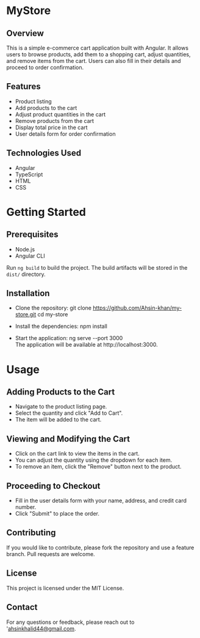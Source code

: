 # MyStore

## Overview
This is a simple e-commerce cart application built with Angular. It allows users to browse products, add them to a shopping cart, adjust quantities, and remove items from the cart. Users can also fill in their details and proceed to order confirmation.

## Features

* Product listing
* Add products to the cart
* Adjust product quantities in the cart
* Remove products from the cart
* Display total price in the cart
* User details form for order confirmation


## Technologies Used

* Angular
* TypeScript
* HTML
* CSS

# Getting Started

## Prerequisites

* Node.js
* Angular CLI


Run `ng build` to build the project. The build artifacts will be stored in the `dist/` directory.

## Installation

*	Clone the repository:
    git clone https://github.com/Ahsin-khan/my-store.git
    cd my-store

* Install the dependencies:
    npm install

* Start the application:
    ng serve --port 3000   
    The application will be available at http://localhost:3000.

# Usage

## Adding Products to the Cart

* Navigate to the product listing page.
* Select the quantity and click "Add to Cart".
* The item will be added to the cart.

## Viewing and Modifying the Cart
* Click on the cart link to view the items in the cart.
* You can adjust the quantity using the dropdown for each item.
* To remove an item, click the "Remove" button next to the product.

## Proceeding to Checkout
* Fill in the user details form with your name, address, and credit card number.
* Click "Submit" to place the order.

## Contributing
If you would like to contribute, please fork the repository and use a feature branch. Pull requests are welcome.

## License
This project is licensed under the MIT License.

## Contact
For any questions or feedback, please reach out to 'ahsinkhalid44@gmail.com.

